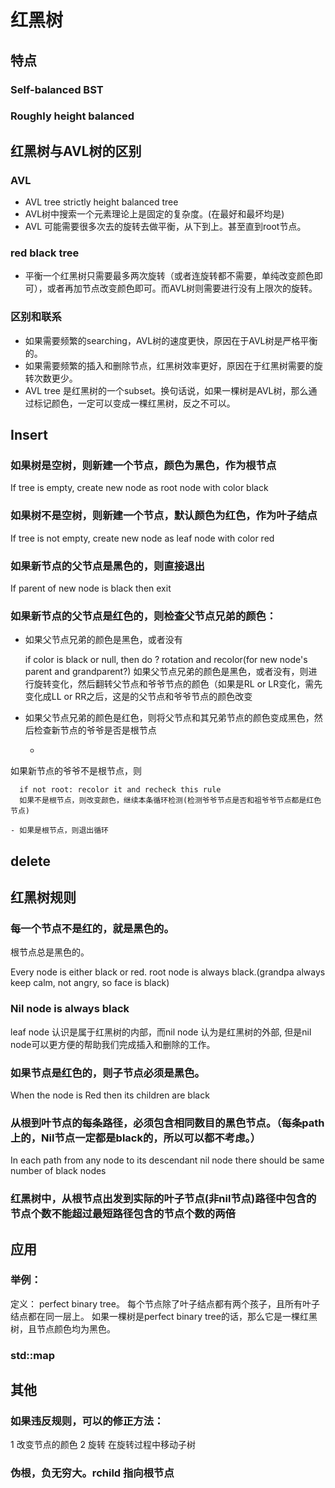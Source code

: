 # 红黑树

## 特点

### Self-balanced BST

### Roughly height balanced

## 红黑树与AVL树的区别

### AVL

- AVL tree strictly height balanced tree
- AVL树中搜索一个元素理论上是固定的复杂度。(在最好和最坏均是)
- AVL 可能需要很多次去的旋转去做平衡，从下到上。甚至直到root节点。

### red black tree

- 平衡一个红黑树只需要最多两次旋转（或者连旋转都不需要，单纯改变颜色即可），或者再加节点改变颜色即可。而AVL树则需要进行没有上限次的旋转。

### 区别和联系

- 如果需要频繁的searching，AVL树的速度更快，原因在于AVL树是严格平衡的。
- 如果需要频繁的插入和删除节点，红黑树效率更好，原因在于红黑树需要的旋转次数更少。
- AVL tree 是红黑树的一个subset。换句话说，如果一棵树是AVL树，那么通过标记颜色，一定可以变成一棵红黑树，反之不可以。

## Insert

### 如果树是空树，则新建一个节点，颜色为黑色，作为根节点

If tree is empty, create new node as root node with color black

### 如果树不是空树，则新建一个节点，默认颜色为红色，作为叶子结点

If tree is not empty, create new node as leaf node with color red

### 如果新节点的父节点是黑色的，则直接退出

If parent of new node is black then exit

### 如果新节点的父节点是红色的，则检查父节点兄弟的颜色：

- 如果父节点兄弟的颜色是黑色，或者没有

  if color is black or null, then do ? rotation and recolor(for new node's parent and grandparent?)
  如果父节点兄弟的颜色是黑色，或者没有，则进行旋转变化，然后翻转父节点和爷爷节点的颜色（如果是RL or LR变化，需先变化成LL or RR之后，这是的父节点和爷爷节点的颜色改变

- 如果父节点兄弟的颜色是红色，则将父节点和其兄弟节点的颜色变成黑色，然后检查新节点的爷爷是否是根节点

	- 
如果新节点的爷爷不是根节点，则

	  if not root: recolor it and recheck this rule
	  如果不是根节点，则改变颜色，继续本条循环检测(检测爷爷节点是否和祖爷爷节点都是红色节点)

	- 如果是根节点，则退出循环

## delete

## 红黑树规则

### 每一个节点不是红的，就是黑色的。
根节点总是黑色的。

Every node is either black or red. root node is always black.(grandpa always keep calm, not angry, so face is black)

### Nil node is always black

leaf node 认识是属于红黑树的内部，而nil node 认为是红黑树的外部, 但是nil node可以更方便的帮助我们完成插入和删除的工作。

### 如果节点是红色的，则子节点必须是黑色。

When the node is Red then its children are black

### 从根到叶节点的每条路径，必须包含相同数目的黑色节点。（每条path上的，Nil节点一定都是black的，所以可以都不考虑。）

In each path from any node to its descendant nil node there should be same number of black nodes

### 红黑树中，从根节点出发到实际的叶子节点(非nil节点)路径中包含的节点个数不能超过最短路径包含的节点个数的两倍

## 应用

### 举例：

定义： perfect binary tree。 每个节点除了叶子结点都有两个孩子，且所有叶子结点都在同一层上。
如果一棵树是perfect binary tree的话，那么它是一棵红黑树，且节点颜色均为黑色。

### std::map

## 其他

### 如果违反规则，可以的修正方法：
1 改变节点的颜色
2 旋转  在旋转过程中移动子树

### 伪根，负无穷大。rchild 指向根节点

